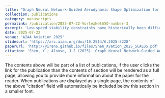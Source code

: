 ```yaml
---
title: "Graph Neural Network-Guided Aerodynamic Shape Optimization for Conceptual Design of Supersonic Transport Wings"
collection: publications
category: manuscripts
permalink: /publication/2025-07-22-VortexNetASO-number-3
excerpt: 'Low-speed stability constraints have historically been difficult to incorporate during the conceptual design phase due to the limited accuracy of low-fidelity simulation methods. This paper presents a graph neural network (GNN)-guided multi-fidelity optimization framework for the aerodynamic shape design of supersonic transport wings at the conceptual level. A GNN-based field prediction surrogate model is integrated into the SUAVE aircraft design environment, enabling real-time, high-fidelity-informed aerodynamic shape optimization across a defined design space. Using a two-point, stability-constrained shape optimization problem, we demonstrate that the GNN-guided workflow produces a design that satisfies both stability and aerodynamic performance requirements, while the traditional vortex lattice method (VLM)- based workflow results in a configuration that violates the intended design objectives. The proposed approach improves the fidelity of aerodynamic analysis and enhances confidence in conceptual design, increasing the likelihood that the resulting configuration will perform well in later design phases.'
date: 2025-07-22
venue: 'AIAA Aviation 2025'
slidesurl: 'https://arc.aiaa.org/doi/10.2514/6.2025-3228'
paperurl: 'http://yiren6.github.io/files/Shen_Avation_2025_SCALOS.pdf'
citation: 'Shen, Y.; Alonso, J.J (2025). Graph Neural Network-Guided Aerodynamic Shape Optimization for Conceptual Design of Supersonic Transport Wings, AIAA Aviation 2025'
---
```


The contents above will be part of a list of publications, if the user clicks the link for the publication than the contents of section will be rendered as a full page, allowing you to provide more information about the paper for the reader. When publications are displayed as a single page, the contents of the above "citation" field will automatically be included below this section in a smaller font.